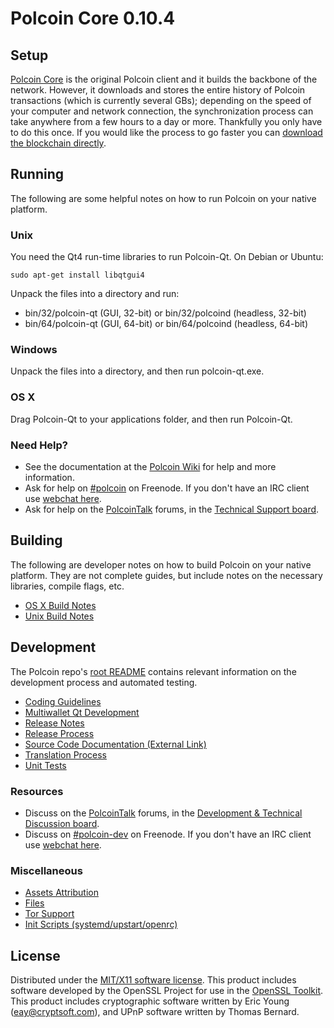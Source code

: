 Polcoin Core 0.10.4
=====================

Setup
---------------------
[Polcoin Core](http://polcoin.org/en/download) is the original Polcoin client and it builds the backbone of the network. However, it downloads and stores the entire history of Polcoin transactions (which is currently several GBs); depending on the speed of your computer and network connection, the synchronization process can take anywhere from a few hours to a day or more. Thankfully you only have to do this once. If you would like the process to go faster you can [download the blockchain directly](bootstrap.md).

Running
---------------------
The following are some helpful notes on how to run Polcoin on your native platform.

### Unix

You need the Qt4 run-time libraries to run Polcoin-Qt. On Debian or Ubuntu:

	sudo apt-get install libqtgui4

Unpack the files into a directory and run:

- bin/32/polcoin-qt (GUI, 32-bit) or bin/32/polcoind (headless, 32-bit)
- bin/64/polcoin-qt (GUI, 64-bit) or bin/64/polcoind (headless, 64-bit)



### Windows

Unpack the files into a directory, and then run polcoin-qt.exe.

### OS X

Drag Polcoin-Qt to your applications folder, and then run Polcoin-Qt.

### Need Help?

* See the documentation at the [Polcoin Wiki](https://en.polcoin.it/wiki/Main_Page)
for help and more information.
* Ask for help on [#polcoin](http://webchat.freenode.net?channels=polcoin) on Freenode. If you don't have an IRC client use [webchat here](http://webchat.freenode.net?channels=polcoin).
* Ask for help on the [PolcoinTalk](https://polcointalk.org/) forums, in the [Technical Support board](https://polcointalk.org/index.php?board=4.0).

Building
---------------------
The following are developer notes on how to build Polcoin on your native platform. They are not complete guides, but include notes on the necessary libraries, compile flags, etc.

- [OS X Build Notes](build-osx.md)
- [Unix Build Notes](build-unix.md)

Development
---------------------
The Polcoin repo's [root README](https://github.com/polcoin/polcoin/blob/master/README.md) contains relevant information on the development process and automated testing.

- [Coding Guidelines](coding.md)
- [Multiwallet Qt Development](multiwallet-qt.md)
- [Release Notes](release-notes.md)
- [Release Process](release-process.md)
- [Source Code Documentation (External Link)](https://dev.visucore.com/polcoin/doxygen/)
- [Translation Process](translation_process.md)
- [Unit Tests](unit-tests.md)

### Resources
* Discuss on the [PolcoinTalk](https://polcointalk.org/) forums, in the [Development & Technical Discussion board](https://polcointalk.org/index.php?board=6.0).
* Discuss on [#polcoin-dev](http://webchat.freenode.net/?channels=polcoin) on Freenode. If you don't have an IRC client use [webchat here](http://webchat.freenode.net/?channels=polcoin-dev).

### Miscellaneous
- [Assets Attribution](assets-attribution.md)
- [Files](files.md)
- [Tor Support](tor.md)
- [Init Scripts (systemd/upstart/openrc)](init.md)

License
---------------------
Distributed under the [MIT/X11 software license](http://www.opensource.org/licenses/mit-license.php).
This product includes software developed by the OpenSSL Project for use in the [OpenSSL Toolkit](https://www.openssl.org/). This product includes
cryptographic software written by Eric Young ([eay@cryptsoft.com](mailto:eay@cryptsoft.com)), and UPnP software written by Thomas Bernard.
